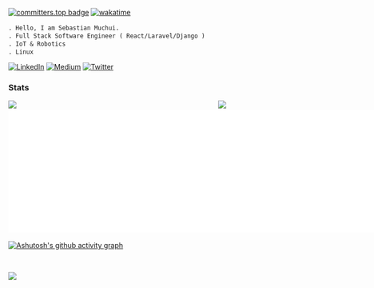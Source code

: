 
[![committers.top badge](https://user-badge.committers.top/kenya_private/astianmuchui.svg)](https://user-badge.committers.top/kenya_private/astianmuchui)
[![wakatime](https://wakatime.com/badge/user/5a50e193-2e98-47bd-9b67-0952bed984cf.svg)](https://wakatime.com/@5a50e193-2e98-47bd-9b67-0952bed984cf)

```shell
. Hello, I am Sebastian Muchui.
. Full Stack Software Engineer ( React/Laravel/Django )
. IoT & Robotics
. Linux

```
[![LinkedIn](https://img.shields.io/badge/LinkedIn-%230077B5.svg?logo=linkedin&logoColor=white)](https://linkedin.com/in/astianmuchui) [![Medium](https://img.shields.io/badge/Medium-12100E?logo=medium&logoColor=white)](https://medium.com/@sebastianmuchui) [![Twitter](https://img.shields.io/badge/Twitter-%231DA1F2.svg?logo=Twitter&logoColor=white)](https://twitter.com/astianmuchui) 



### Stats

<div style="display: inline-flex;">
  <img src="https://github-readme-stats.vercel.app/api?username=astianmuchui&theme=github_dark&hide_border=true&include_all_commits=true" style="width: 420px;">
  <img src="https://github-readme-streak-stats.herokuapp.com/?user=astianmuchui&theme=github_dark&hide_border=true&include_all_commits=true&count_private=true" style="width: 420px;">

</div>

<div style="display: inline-flex;">
  <img src="https://raw.githubusercontent.com/astianmuchui/github-stats/master/generated/overview.svg#gh-dark-mode-only" style="width: 420px;">
  <img src="https://raw.githubusercontent.com/astianmuchui/github-stats/master/generated/languages.svg#gh-dark-mode-only" style="width: 420px;">
  
</div>
<br>

[![Ashutosh's github activity graph](https://github-readme-activity-graph.vercel.app/graph?username=astianmuchui&bg_color=transparent&color=2fa4e7&line=2fa4e7&point=2fa4e7&area=true&hide_border=true)](https://github.com/ashutosh00710/github-readme-activity-graph)

<br>


<a href="https://wakatime.com"><img src="https://wakatime.com/share/@astianmuchui/37330275-52b0-477a-a3bb-81cd83b3532e.png" /></a>

<br>
